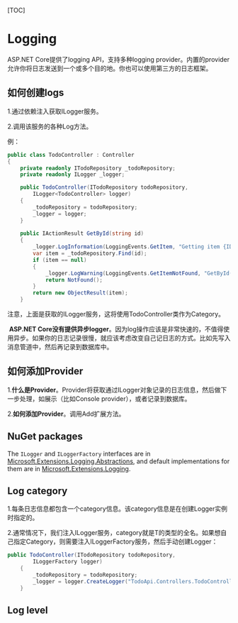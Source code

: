 [TOC]

# Logging

ASP.NET Core提供了logging API，支持多种logging provider。内置的provider允许你将日志发送到一个或多个目的地。你也可以使用第三方的日志框架。



## 如何创建logs

1.通过依赖注入获取ILogger服务。

2.调用该服务的各种Log方法。

例：

```csharp
public class TodoController : Controller
{
    private readonly ITodoRepository _todoRepository;
    private readonly ILogger _logger;

    public TodoController(ITodoRepository todoRepository,
        ILogger<TodoController> logger)
    {
        _todoRepository = todoRepository;
        _logger = logger;
    }
    
    public IActionResult GetById(string id)
    {
        _logger.LogInformation(LoggingEvents.GetItem, "Getting item {ID}", id);
        var item = _todoRepository.Find(id);
        if (item == null)
        {
            _logger.LogWarning(LoggingEvents.GetItemNotFound, "GetById({ID}) NOT FOUND", id);
            return NotFound();
        }
        return new ObjectResult(item);
    }
```

注意，上面是获取的ILogger<TodoController>服务，这将使用TodoController类作为Category。

​	**ASP.NET Core没有提供异步logger**。因为log操作应该是非常快速的，不值得使用异步。如果你的日志记录很慢，就应该考虑改变自己记日志的方式。比如先写入消息管道中，然后再记录到数据库中。



## 如何添加Provider

1.**什么是Provider**。Provider将获取通过ILogger对象记录的日志信息，然后做下一步处理，如展示（比如Console provider），或者记录到数据库。

2.**如何添加Provider**。调用Add<ProviderName>扩展方法。



## NuGet packages

The `ILogger` and `ILoggerFactory` interfaces are in [Microsoft.Extensions.Logging.Abstractions](https://www.nuget.org/packages/Microsoft.Extensions.Logging.Abstractions/), and default implementations for them are in [Microsoft.Extensions.Logging](https://www.nuget.org/packages/Microsoft.Extensions.Logging/).



## Log category

1.每条日志信息都包含一个category信息。该category信息是在创建Logger实例时指定的。

2.通常情况下，我们注入ILogger<T>服务，category就是T的类型的全名。如果想自己指定Category，则需要注入ILoggerFactory服务，然后手动创建Logger：

```c#
public TodoController(ITodoRepository todoRepository,
        ILoggerFactory logger)
    {
        _todoRepository = todoRepository;
        _logger = logger.CreateLogger("TodoApi.Controllers.TodoController");
    }
```



## Log level